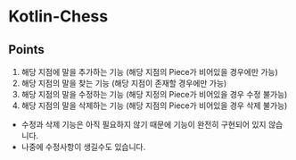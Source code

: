 # Kotlin-Chess

## Points
1. 해당 지점에 말을 추가하는 기능 (해당 지점의 Piece가 비어있을 경우에만 가능)
2. 해당 지점의 말을 찾는 기능 (해당 지점이 존재할 경우에만 가능)
3. 해당 지점의 말을 수정하는 기능 (해당 지정의 Piece가 비어있을 경우 수정 불가능)
4. 해당 지점의 말을 삭제하는 기능 (해당 지점의 Piece가 비어있을 경우 삭제 불가능)

* 수정과 삭제 기능은 아직 필요하지 않기 때문에 기능이 완전히 구현되어 있지 않습니다.
* 나중에 수정사항이 생길수도 있습니다.

